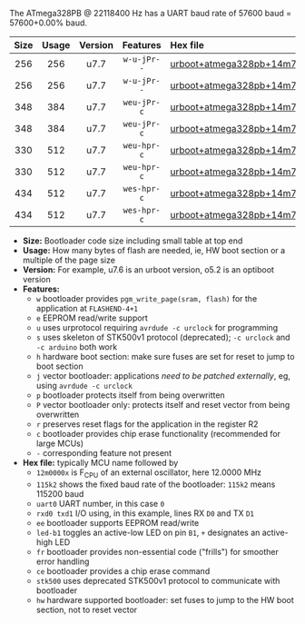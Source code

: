 The ATmega328PB @ 22118400 Hz has a UART baud rate of 57600 baud = 57600+0.00% baud.

|Size|Usage|Version|Features|Hex file|
|:-:|:-:|:-:|:-:|:--|
|256|256|u7.7|`w-u-jPr--`|[urboot+atmega328pb+14m7456x+++38k4_uart0_rxd0_txd1_led+b5_fr.hex](https://raw.githubusercontent.com/stefanrueger/urboot.hex/main/cores/minicore/atmega328pb/external_oscillator/fcpu+14m7456_Hz/br+++38k4_bps/urboot+atmega328pb+14m7456x+++38k4_uart0_rxd0_txd1_led+b5_fr.hex)|
|256|256|u7.7|`w-u-jPr--`|[urboot+atmega328pb+14m7456x+++38k4_uart1_rxb4_txb3_led+b5_fr.hex](https://raw.githubusercontent.com/stefanrueger/urboot.hex/main/cores/minicore/atmega328pb/external_oscillator/fcpu+14m7456_Hz/br+++38k4_bps/urboot+atmega328pb+14m7456x+++38k4_uart1_rxb4_txb3_led+b5_fr.hex)|
|348|384|u7.7|`weu-jPr-c`|[urboot+atmega328pb+14m7456x+++38k4_uart0_rxd0_txd1_ee_led+b5_fr_ce.hex](https://raw.githubusercontent.com/stefanrueger/urboot.hex/main/cores/minicore/atmega328pb/external_oscillator/fcpu+14m7456_Hz/br+++38k4_bps/urboot+atmega328pb+14m7456x+++38k4_uart0_rxd0_txd1_ee_led+b5_fr_ce.hex)|
|348|384|u7.7|`weu-jPr-c`|[urboot+atmega328pb+14m7456x+++38k4_uart1_rxb4_txb3_ee_led+b5_fr_ce.hex](https://raw.githubusercontent.com/stefanrueger/urboot.hex/main/cores/minicore/atmega328pb/external_oscillator/fcpu+14m7456_Hz/br+++38k4_bps/urboot+atmega328pb+14m7456x+++38k4_uart1_rxb4_txb3_ee_led+b5_fr_ce.hex)|
|330|512|u7.7|`weu-hpr-c`|[urboot+atmega328pb+14m7456x+++38k4_uart0_rxd0_txd1_ee_led+b5_fr_ce_hw.hex](https://raw.githubusercontent.com/stefanrueger/urboot.hex/main/cores/minicore/atmega328pb/external_oscillator/fcpu+14m7456_Hz/br+++38k4_bps/urboot+atmega328pb+14m7456x+++38k4_uart0_rxd0_txd1_ee_led+b5_fr_ce_hw.hex)|
|330|512|u7.7|`weu-hpr-c`|[urboot+atmega328pb+14m7456x+++38k4_uart1_rxb4_txb3_ee_led+b5_fr_ce_hw.hex](https://raw.githubusercontent.com/stefanrueger/urboot.hex/main/cores/minicore/atmega328pb/external_oscillator/fcpu+14m7456_Hz/br+++38k4_bps/urboot+atmega328pb+14m7456x+++38k4_uart1_rxb4_txb3_ee_led+b5_fr_ce_hw.hex)|
|434|512|u7.7|`wes-hpr-c`|[urboot+atmega328pb+14m7456x+++38k4_uart0_rxd0_txd1_ee_led+b5_fr_ce_stk500_hw.hex](https://raw.githubusercontent.com/stefanrueger/urboot.hex/main/cores/minicore/atmega328pb/external_oscillator/fcpu+14m7456_Hz/br+++38k4_bps/urboot+atmega328pb+14m7456x+++38k4_uart0_rxd0_txd1_ee_led+b5_fr_ce_stk500_hw.hex)|
|434|512|u7.7|`wes-hpr-c`|[urboot+atmega328pb+14m7456x+++38k4_uart1_rxb4_txb3_ee_led+b5_fr_ce_stk500_hw.hex](https://raw.githubusercontent.com/stefanrueger/urboot.hex/main/cores/minicore/atmega328pb/external_oscillator/fcpu+14m7456_Hz/br+++38k4_bps/urboot+atmega328pb+14m7456x+++38k4_uart1_rxb4_txb3_ee_led+b5_fr_ce_stk500_hw.hex)|

- **Size:** Bootloader code size including small table at top end
- **Usage:** How many bytes of flash are needed, ie, HW boot section or a multiple of the page size
- **Version:** For example, u7.6 is an urboot version, o5.2 is an optiboot version
- **Features:**
  + `w` bootloader provides `pgm_write_page(sram, flash)` for the application at `FLASHEND-4+1`
  + `e` EEPROM read/write support
  + `u` uses urprotocol requiring `avrdude -c urclock` for programming
  + `s` uses skeleton of STK500v1 protocol (deprecated); `-c urclock` and `-c arduino` both work
  + `h` hardware boot section: make sure fuses are set for reset to jump to boot section
  + `j` vector bootloader: applications *need to be patched externally*, eg, using `avrdude -c urclock`
  + `p` bootloader protects itself from being overwritten
  + `P` vector bootloader only: protects itself and reset vector from being overwritten
  + `r` preserves reset flags for the application in the register R2
  + `c` bootloader provides chip erase functionality (recommended for large MCUs)
  + `-` corresponding feature not present
- **Hex file:** typically MCU name followed by
  + `12m0000x` is F<sub>CPU</sub> of an external oscillator, here 12.0000 MHz
  + `115k2` shows the fixed baud rate of the bootloader: `115k2` means 115200 baud
  + `uart0` UART number, in this case `0`
  + `rxd0 txd1` I/O using, in this example, lines RX `D0` and TX `D1`
  + `ee` bootloader supports EEPROM read/write
  + `led-b1` toggles an active-low LED on pin `B1`, `+` designates an active-high LED
  + `fr` bootloader provides non-essential code ("frills") for smoother error handling
  + `ce` bootloader provides a chip erase command
  + `stk500` uses deprecated STK500v1 protocol to communicate with bootloader
  + `hw` hardware supported bootloader: set fuses to jump to the HW boot section, not to reset vector
